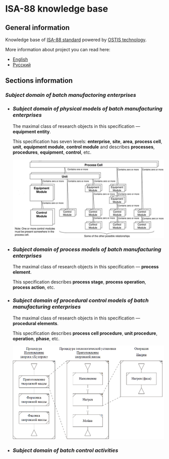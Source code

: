 # ISA-88 knowledge base

## General information

Knowledge base of [ISA-88 standard](http://www.isa-88.com/) powered by [OSTIS technology](https://github.com/ostis-dev).  

More information about project you can read here:
* [English](https://drive.google.com/drive/folders/16n6sTeduw4ehCRdiTJEYZ4sMFfhCLlOP)
* [Русский](https://drive.google.com/drive/folders/1J85E336w4gYwgp0HQUV-UIvgW2ip02XZ)

## Sections information

### *Subject domain of batch manufactoring enterprises*
* ### *Subject domain of physical models of batch manufacturing enterprises*

  The maximal class of research objects in this specification — **equipment entity**.
  
  This specification has seven levels: **enterprise**, **site**, **area**, **process cell**, **unit**, **equipment module**, **control module** and describes **processes**, **procedures**, **equipment**, **control**, etc.

  ![Physical models example](readme_images/physical_models.png?raw=true)

* ### *Subject domain of process models of batch manufacturing enterprises*

  The maximal class of research objects in this specification — **process element**.

  This specification describes **process stage**, **process operation**, **process action**, etc.

* ### *Subject domain of procedural control models of batch manufacturing enterprises*

  The maximal class of research objects in this specification — **procedural elements**.
  
  This specification describes **process cell procedure**, **unit procedure**, **operation**, **phase**, etc. 

  ![Procedural control models example](readme_images/procedural_control_models.png?raw=true)

* ### *Subject domain of batch control activities*